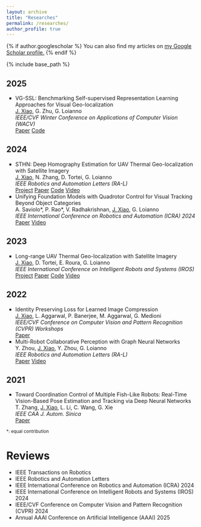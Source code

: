 ```yaml
---
layout: archive
title: "Researches"
permalink: /researches/
author_profile: true
---
```


{% if author.googlescholar %}
  You can also find my articles on <u><a href="{{author.googlescholar}}">my Google Scholar profile</a>.</u>
{% endif %}

{% include base_path %}

## 2025

<ul style="list-style-type:square">

<li>
<div class="title">VG-SSL: Benchmarking Self-supervised Representation Learning Approaches for Visual Geo-localization</div>
<div class="description"><u>J. Xiao</u>, G. Zhu, G. Loianno</div>
<div class="description"><em>IEEE/CVF Winter Conference on Applications of Computer Vision (WACV)</em></div>
<div class="description">
  <a href="https://arxiv.org/pdf/2308.00090.pdf">Paper</a>
  <a href="https://github.com/arplaboratory/VG-SSL">Code</a>
</div>
</li>

</ul>

## 2024

<ul style="list-style-type:square">

<li>
<div class="title">STHN: Deep Homography Estimation for UAV Thermal Geo-localization with Satellite Imagery</div>
<div class="description"><u>J. Xiao</u>, N. Zhang, D. Tortei, G. Loianno</div>
<div class="description"><em>IEEE Robotics and Automation Letters (RA-L)</em></div>
<div class="description">
  <a href="https://xjh19971.github.io/STHN/">Project</a>
  <a href="https://arxiv.org/pdf/2405.20470.pdf">Paper</a>
  <a href="https://github.com/arplaboratory/STHN">Code</a>
  <a href="https://youtu.be/gHu2oYoTqiI">Video</a>
</div>
</li>

<li>
<div class="title">Unifying Foundation Models with Quadrotor Control for Visual Tracking Beyond Object Categories</div>
<div class="description">A. Saviolo*, P. Rao*, V. Radhakrishnan, <u>J. Xiao</u>, G. Loianno</div>
<div class="description"><em>IEEE International Conference on Robotics and Automation (ICRA) 2024</em></div>
<div class="description">
  <a href="https://arxiv.org/pdf/2310.04781.pdf">Paper</a>
  <a href="https://youtu.be/35sX9C1wUpA">Video</a>
</div>
</li>

</ul>

## 2023

<ul style="list-style-type:square">

<li>
<div class="title">Long-range UAV Thermal Geo-localization with Satellite Imagery</div>
<div class="description"><u>J. Xiao</u>, D. Tortei, E. Roura, G. Loianno</div>
<div class="description"><em>IEEE International Conference on Intelligent Robots and Systems (IROS)</em></div>
<div class="description">
  <a href="https://xjh19971.github.io/STGL/">Project</a>
  <a href="https://arxiv.org/pdf/2306.02994.pdf">Paper</a>
  <a href="https://github.com/arplaboratory/satellite-thermal-geo-localization">Code</a>
  <a href="https://www.youtube.com/watch?v=KVHFcNsK8Bg">Video</a>
</div>
</li>

</ul>

## 2022

<ul style="list-style-type:square">

<li>
<div class="title">Identity Preserving Loss for Learned Image Compression</div>
<div class="description"><u>J. Xiao</u>, L. Aggarwal, P. Banerjee, M. Aggarwal, G. Medioni</div>
<div class="description"><em>IEEE/CVF Conference on Computer Vision and Pattern Recognition (CVPR) Workshops</em></div>
<div class="description">
  <a href="https://arxiv.org/abs/2204.10869.pdf">Paper</a>
</div>
</li>

<li>
<div class="title">Multi-Robot Collaborative Perception with Graph Neural Networks</div>
<div class="description">Y. Zhou, <u>J. Xiao</u>, Y. Zhou, G. Loianno</div>
<div class="description"><em>IEEE Robotics and Automation Letters (RA-L)</em></div>
<div class="description">
  <a href="https://arxiv.org/abs/2201.01760.pdf">Paper</a>
  <a href="https://www.youtube.com/watch?v=2bdhLI3dqo0">Video</a>
</div>
</li>

</ul>

## 2021

<ul style="list-style-type:square">
<li>
<div class="title">Toward Coordination Control of Multiple Fish-Like Robots: Real-Time Vision-Based Pose Estimation and Tracking via Deep Neural Networks</div>
<div class="description">T. Zhang, <u>J. Xiao</u>, L. Li, C. Wang, G. Xie</div>
<div class="description"><em>IEEE CAA J. Autom. Sinica</em></div>
<div class="description">
  <a href="https://ieeexplore.ieee.org/abstract/document/9530612">Paper</a>
</div>
</li>
</ul>
  
<p><small>*: equal contribution</small></p>

# Reviews

<ul>
<li><div class="description">IEEE Transactions on Robotics</div></li>
<li><div class="description">IEEE Robotics and Automation Letters </div></li>
<li><div class="description">IEEE International Conference on Robotics and Automation (ICRA) 2024</div></li>
<li><div class="description">IEEE International Conference on Intelligent Robots and Systems (IROS) 2024</div></li>
<li><div class="description">IEEE/CVF Conference on Computer Vision and Pattern Recognition (CVPR) 2024</div></li>
<li><div class="description">Annual AAAI Conference on Artificial Intelligence (AAAI) 2025</div></li>
</ul>